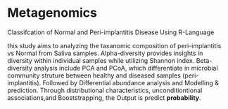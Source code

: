 # Metagenomics
Classifcation of Normal and Peri-implantitis Disease Using R-Language

this study aims to analyzing the taxanomic composition of peri-implantitis vs Normal from Saliva samples. Alpha-diversity provides insights in diversity within individual samples while utilizing Shannon index. Beta-diversity analysis include PCA and PCoA, which differentiate in microbial community struture between healthy and diseased samples (peri-implantitis). Followed by Differential abundance analysis and Modelling & prediction.
Through distributional characteristics, unconditiontional associations,and Booststrapping, the Output is predict **probability**.

